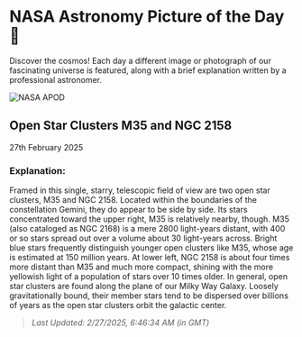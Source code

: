 
  # NASA Astronomy Picture of the Day 🌌

  Discover the cosmos! Each day a different image or photograph of our fascinating universe is featured, along with a brief explanation written by a professional astronomer.

![NASA APOD](https://apod.nasa.gov/apod/image/2502/M35_NGC2158_2048.jpg)

## Open Star Clusters M35 and NGC 2158

27th February 2025

### Explanation: 

Framed in this single, starry, telescopic field of view are two open star clusters, M35 and NGC 2158. Located within the boundaries of the constellation Gemini, they do appear to be side by side. Its stars concentrated toward the upper right, M35 is relatively nearby, though. M35 (also cataloged as NGC 2168) is a mere 2800 light-years distant, with 400 or so stars spread out over a volume about 30 light-years across. Bright blue stars frequently distinguish younger open clusters like M35, whose age is estimated at 150 million years. At lower left, NGC 2158 is about four times more distant than M35 and much more compact, shining with the more yellowish light of a population of stars over 10 times older. In general, open star clusters are found along the plane of our Milky Way Galaxy. Loosely gravitationally bound, their member stars tend to be dispersed over billions of years as the open star clusters orbit the galactic center.

> _Last Updated: 2/27/2025, 6:46:34 AM (in GMT)_
